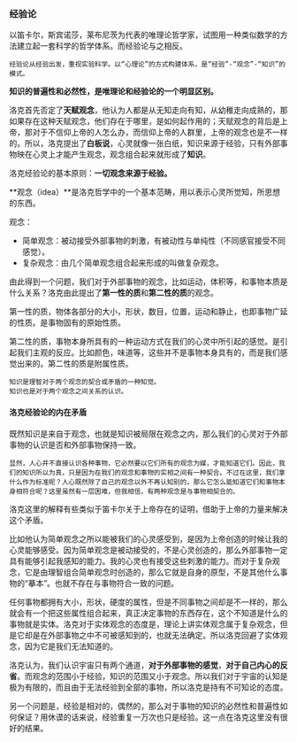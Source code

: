 ### 经验论

以笛卡尔，斯宾诺莎，莱布尼茨为代表的唯理论哲学家，试图用一种类似数学的方法建立起一套科学的哲学体系。而经验论与之相反。

```
经验论从经验出发，重视实验科学。以“心理论”的方式构建体系，是“经验”-“观念”-“知识”的模式。
```

**知识的普遍性和必然性，是唯理论和经验论的一个明显区别。**

洛克首先否定了**天赋观念**，他认为人都是从无知走向有知，从幼稚走向成熟的，那如果存在这种天赋观念，他们存在于哪里，是如何起作用的；天赋观念的背后是上帝，那对于不信仰上帝的人怎么办，而信仰上帝的人群里，上帝的观念也是不一样的。所以，洛克提出了**白板说**，心灵就像一张白纸，知识来源于经验，只有外部事物映在心灵上才能产生观念，观念组合起来就形成了**知识**。

洛克经验论的基本原则：**一切观念来源于经验。**

**观念（idea）**是洛克哲学中的一个基本范畴，用以表示心灵所觉知，所思想的东西。

观念：

- 简单观念：被动接受外部事物的刺激，有被动性与单纯性（不同感官接受不同感觉）。
- 复杂观念：由几个简单观念组合起来形成的叫做复杂观念。

由此得到一个问题，我们对于外部事物的观念，比如运动，体积等，和事物本质是什么关系？洛克由此提出了**第一性的质**和**第二性的质**的观念。

第一性的质，物体各部分的大小，形状，数目，位置，运动和静止，也即事物广延的性质。是事物固有的原始性质。

第二性的质，事物本身所具有的一种运动方式在我们的心灵中所引起的感觉。是引起我们主观的反应。比如颜色，味道等，这些并不是事物本身具有的，而是我们感觉出来的。第二性的质是附属性质。

```
知识是理智对于两个观念的契合或矛盾的一种知觉。
知识也是对于两个观念之间关系的认识。
```



#### 洛克经验论的内在矛盾

既然知识是来自于观念，也就是知识被局限在观念之内，那么我们的心灵对于外部事物的认识是否和外部事物保持一致。

```
显然，人心并不直接认识各种事物，它必然要以它们所有的观念为媒，才能知道它们。因此，我们的知识所以为真，只是因为在我们的观念和事物的实相之间有一种契合。不过在这里，我们拿什么作为标准呢？人心既然除了自己的观念以外不再认知别的，那么它怎么能知道它们和事物本身相符合呢？这里虽然有一层困难，但我相信，有两种观念是与事物相契合的。
```

洛克这里的解释有些类似于笛卡尔关于上帝存在的证明，借助于上帝的力量来解决这个矛盾。

比如他认为简单观念之所以能被我们的心灵感受到，是因为上帝创造的时候让我的心灵能够感受。因为简单观念是被动接受的，不是心灵创造的，那么外部事物一定具有能够引起我感知的能力。我的心灵也有接受这些刺激的能力。而对于复杂观念，它是由理智组合简单观念时创造的，那么它就是自身的原型，不是其他什么事物的“摹本”。也就不存在与事物符合一致的问题。

任何事物都拥有大小，形状，硬度的属性，但是不同事物之间却是不一样的，那么就会有一个把这些属性组合起来，真正决定事物的东西存在，这个不知道是什么的事物就是实体。洛克对于实体观念的态度是，理论上讲实体观念属于复杂观念，但是它却是在外部事物之中不可被感知到的，也就无法确定。所以洛克回避了实体观念，因为它是我们无法知道的。

洛克认为，我们认识宇宙只有两个通道，**对于外部事物的感觉**，**对于自己内心的反省**。而观念的范围小于经验，知识的范围又小于观念。所以我们对于宇宙的认知是极为有限的，而且由于无法经验到全部的事物，所以洛克是持有不可知论的态度。

另一个问题是，经验是相对的，偶然的，那么对于事物的知识的必然性和普遍性如何保证？用休谟的话来说，经验重复一万次也只是经验。这一点在洛克这里没有很好的结果。